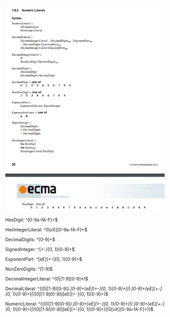
![alt_text](images/img1.png "image_tooltip")


HexDigit: ^[0-9a-fA-F]+$

HexIntegerLiteral: ^0[xX][0-9a-fA-F]+$

DecimalDigits: ^[0-9]+$

SignedInteger: ^[+-]{0, 1}[0-9]+$

ExponentPart: ^[eE][+-]{0, 1}[0-9]+$

NonZeroDigits: ^[1-9]$

DecimalIntegerLiteral: ^(0|[1-9][0-9]*)$

DecimalLiteral: ^((0|[1-9][0-9]*).[0-9]+[eE][+-]{0, 1}[0-9]+)|(.[0-9]+[eE][+-]{0, 1}[0-9]+)|((0|[1-9][0-9]*)[eE][+-]{0, 1}[0-9]+)$

NumericLiteral: ^(((0|[1-9][0-9]*).[0-9]+[eE][+-]{0, 1}[0-9]+)|(.[0-9]+[eE][+-]{0, 1}[0-9]+)|((0|[1-9][0-9]*)[eE][+-]{0, 1}[0-9]+)|(0[xX][0-9a-fA-F]+))$
